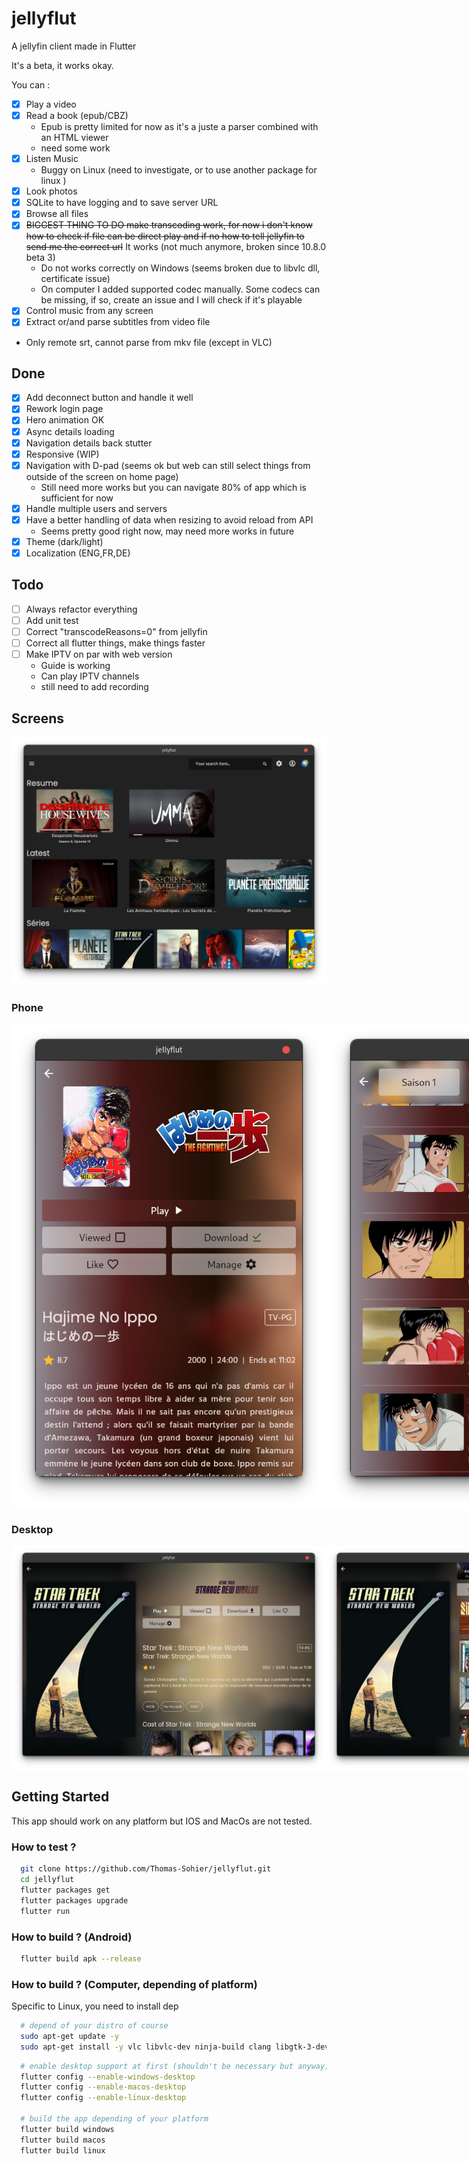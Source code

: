 # jellyflut

A jellyfin client made in Flutter

It's a beta, it works okay.
 
You can :
- [x] Play a video
- [x] Read a book (epub/CBZ)
  - Epub is pretty limited for now as it's a juste a parser combined with an HTML viewer
  - need some work
- [x] Listen Music
  - Buggy on Linux (need to investigate, or to use another package for linux )
- [x] Look photos
- [x] SQLite to have logging and to save server URL
- [x] Browse all files
- [x] ~~BIGGEST THING TO DO make transcoding work, for now i don't know how to check if file can be direct play and if no how to tell jellyfin to send me the correct url~~ It works (not much anymore, broken since 10.8.0 beta 3)
  - Do not works correctly on Windows (seems broken due to libvlc dll, certificate issue)
  - On computer I added supported codec manually. Some codecs can be missing, if so, create an issue and I will check if it's playable
- [x] Control music from any screen
- [x] Extract or/and parse subtitles from video file
 - Only remote srt, cannot parse from mkv file (except in VLC)

## Done
  - [X] Add deconnect button and handle it well
  - [X] Rework login page
  - [x] Hero animation OK
  - [x] Async details loading
  - [x] Navigation details back stutter
  - [x] Responsive (WIP)
  - [x] Navigation with D-pad (seems ok but web can still select things from outside of the screen on home page)
    - Still need more works but you can navigate 80% of app which is sufficient for now
  - [x] Handle multiple users and servers
  - [x] Have a better handling of data when resizing to avoid reload from API
    - Seems pretty good right now, may need more works in future
  - [X] Theme (dark/light)
  - [X] Localization (ENG,FR,DE)

## Todo
  - [ ] Always refactor everything
  - [ ] Add unit test
  - [ ] Correct "transcodeReasons=0" from jellyfin
  - [ ] Correct all flutter things, make things faster
  - [ ] Make IPTV on par with web version
    - Guide is working
    - Can play IPTV channels
    - still need to add recording

## Screens

 <img src="./img/readme/home.png"/>

### Phone

<div style="display: flex">
 <img src="./img/readme/series_details_phone_1.png"/>
 <img src="./img/readme/series_details_phone_2.png"/>
</div>

### Desktop

<div style="display: flex">
 <img src="./img/readme/details_desktop.png" height="360" />
 <img src="./img/readme/series_details_desktop.png" height="360" />
 <img src="./img/readme/music_details_desktop.png" height="360" />
</div>

## Getting Started

This app should work on any platform but IOS and MacOs are not tested.

### How to test ?

```bash
  git clone https://github.com/Thomas-Sohier/jellyflut.git
  cd jellyflut
  flutter packages get
  flutter packages upgrade
  flutter run
```

### How to build ? (Android)

```bash
  flutter build apk --release
```

### How to build ? (Computer, depending of platform)

Specific to Linux, you need to install dep

```bash
  # depend of your distro of course
  sudo apt-get update -y
  sudo apt-get install -y vlc libvlc-dev ninja-build clang libgtk-3-dev
```

```bash
  # enable desktop support at first (shouldn't be necessary but anyway)
  flutter config --enable-windows-desktop
  flutter config --enable-macos-desktop
  flutter config --enable-linux-desktop

  # build the app depending of your platform
  flutter build windows
  flutter build macos
  flutter build linux
```